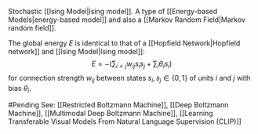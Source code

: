 Stochastic [[Ising Model|Ising model]].
A type of [[Energy-based Models|energy-based model]] and also a [[Markov Random Field|Markov random field]].

The global energy $E$ is identical to that of a [[Hopfield Network|Hopfield network]] and [[Ising Model|Ising model]]:
$$
E = -\left(\sum_{i<j}w_{ij}s_is_j+\sum_{i}\theta_is_i\right)
$$
for connection strength $w_{ij}$ between states $s_i,s_j\in\{0,1\}$ of units $i$ and $j$ with bias $\theta_i$.

#Pending 
See: [[Restricted Boltzmann Machine]], [[Deep Boltzmann Machine]], [[Multimodal Deep Boltzmann Machine]], [[Learning Transferable Visual Models From Natural Language Supervision (CLIP)]]